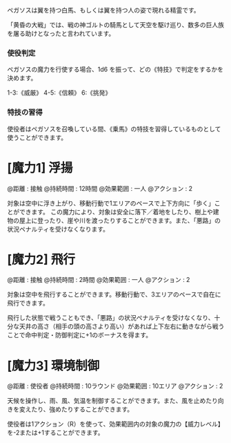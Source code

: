 ペガソスは翼を持つ白馬、もしくは翼を持つ人の姿で現れる精霊です。

「黄昏の大戦」では、戦の神ゴルトの騎馬として天空を駆け巡り、数多の巨人族を屠る助けとなったと言われています。

### 使役判定

ペガソスの魔力を行使する場合、1d6 を振って、どの《特技》で判定をするかを決めます。

1-3:《威厳》	4-5:《信頼》	6:《挑発》

### 特技の習得

使役者はペガソスを召喚している間、《乗馬》の特技を習得しているものとして使うことができます。


# [魔力1] 浮揚

@距離 : 接触	@持続時間 : 12時間	@効果範囲 : 一人	@アクション : 2

対象は空中に浮き上がり、移動行動で1エリアのペースで上下方向に「歩く」ことができます。
この魔力により、対象は安全に落下／着地をしたり、樹上や建物の屋上に登ったり、崖や川を渡ったりすることができます。また、「悪路」の状況ペナルティを受けなくなります。

# [魔力2] 飛行

@距離 : 接触	@持続時間 : 2時間	@効果範囲 : 一人	@アクション : 2

対象は空中を飛行することができます。移動行動で、3エリアのペースで自在に飛行できます。

飛行した状態で戦うこともでき、「悪路」の状況ペナルティを受けなくなり、十分な天井の高さ（相手の頭の高さより高い）があれば上下左右に動きながら戦うことで命中判定・防御判定に+1のボーナスを得ます。

# [魔力3] 環境制御

@距離 : 使役者	@持続時間 : 10ラウンド	@効果範囲 : 10エリア	@アクション : 2

天候を操作し、雨、風、気温を制御することができます。また、風を止めたり向きを変えたり、強めたりすることができます。

使役者は1アクション（R）を使って、効果範囲内の対象の魔力の【威力レベル】を-2または+1することができます。
